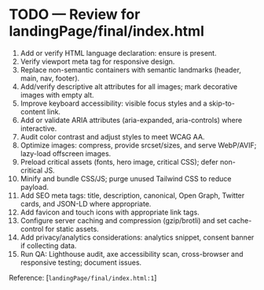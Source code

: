 # TODO — Review for landingPage/final/index.html

1. Add or verify HTML language declaration: ensure <html lang="en"> is present.
2. Verify viewport meta tag for responsive design.
3. Replace non-semantic containers with semantic landmarks (header, main, nav, footer).
4. Add/verify descriptive alt attributes for all images; mark decorative images with empty alt.
5. Improve keyboard accessibility: visible focus styles and a skip-to-content link.
6. Add or validate ARIA attributes (aria-expanded, aria-controls) where interactive.
7. Audit color contrast and adjust styles to meet WCAG AA.
8. Optimize images: compress, provide srcset/sizes, and serve WebP/AVIF; lazy-load offscreen images.
9. Preload critical assets (fonts, hero image, critical CSS); defer non-critical JS.
10. Minify and bundle CSS/JS; purge unused Tailwind CSS to reduce payload.
11. Add SEO meta tags: title, description, canonical, Open Graph, Twitter cards, and JSON-LD where appropriate.
12. Add favicon and touch icons with appropriate link tags.
13. Configure server caching and compression (gzip/brotli) and set cache-control for static assets.
14. Add privacy/analytics considerations: analytics snippet, consent banner if collecting data.
15. Run QA: Lighthouse audit, axe accessibility scan, cross-browser and responsive testing; document issues.

Reference: [`landingPage/final/index.html:1`]